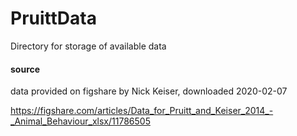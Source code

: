 # PruittData
Directory for storage of available data


#### source

data provided on figshare by Nick Keiser, downloaded 2020-02-07

https://figshare.com/articles/Data_for_Pruitt_and_Keiser_2014_-_Animal_Behaviour_xlsx/11786505